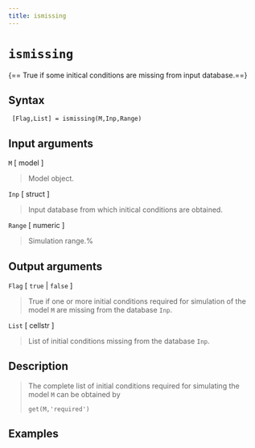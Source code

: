 ```yaml
---
title: ismissing
---
```


# `ismissing`

{== True if some initical conditions are missing from input database.==}


## Syntax
 
     [Flag,List] = ismissing(M,Inp,Range)

## Input arguments
 

 `M` [ model ]
>
> Model object.
>

 `Inp` [ struct ]
> 
> Input database from which initical conditions are
> obtained.
>

 `Range` [ numeric ]
>
> Simulation range.%
>

## Output arguments
 

 `Flag` [ `true` | `false` ] 
>
> True if one or more initial conditions
> required for simulation of the model `M` are missing from the database
> `Inp`.
>

 `List` [ cellstr ] 
>
> List of initial conditions missing from the
> database `Inp`.
>

## Description
 
>
> The complete list of initial conditions required for simulating the model
> `M` can be obtained by
>
>     get(M,'required')
>
>


## Examples

